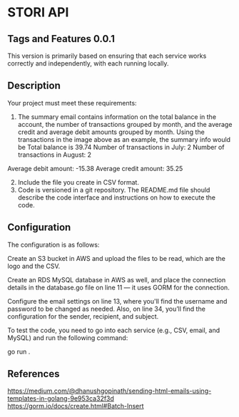 # STORI API

## Tags and Features 0.0.1

This version is primarily based on ensuring that each service works correctly and independently, with each running locally.

## Description

Your project must meet these requirements:

1. The summary email contains information on the total balance in the account, the number of
transactions grouped by month, and the average credit and average debit amounts grouped by
month. Using the transactions in the image above as an example, the summary info would be
Total balance is 39.74
Number of transactions in July: 2
Number of transactions in August: 2

Average debit amount: -15.38
Average credit amount: 35.25

2. Include the file you create in CSV format.
3. Code is versioned in a git repository. The README.md file should describe the code interface and
instructions on how to execute the code.

## Configuration

The configuration is as follows:

Create an S3 bucket in AWS and upload the files to be read, which are the logo and the CSV.

Create an RDS MySQL database in AWS as well, and place the connection details in the database.go file on line 11 — it uses GORM for the connection.

Configure the email settings on line 13, where you'll find the username and password to be changed as needed. Also, on line 34, you’ll find the configuration for the sender, recipient, and subject.

To test the code, you need to go into each service (e.g., CSV, email, and MySQL) and run the following command:

go run .

## References

https://medium.com/@dhanushgopinath/sending-html-emails-using-templates-in-golang-9e953ca32f3d
https://gorm.io/docs/create.html#Batch-Insert


